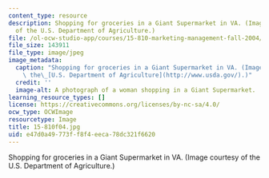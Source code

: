```yaml
---
content_type: resource
description: Shopping for groceries in a Giant Supermarket in VA. (Image courtesy
  of the U.S. Department of Agriculture.)
file: /ol-ocw-studio-app/courses/15-810-marketing-management-fall-2004/e47d0a49773ff8f4eeca78dc321f6620_15-810f04.jpg
file_size: 143911
file_type: image/jpeg
image_metadata:
  caption: "Shopping for groceries in a Giant Supermarket in VA. (Image courtesy of\
    \ the\_[U.S. Department of Agriculture](http://www.usda.gov/).)"
  credit: ''
  image-alt: A photograph of a woman shopping in a Giant Supermarket.
learning_resource_types: []
license: https://creativecommons.org/licenses/by-nc-sa/4.0/
ocw_type: OCWImage
resourcetype: Image
title: 15-810f04.jpg
uid: e47d0a49-773f-f8f4-eeca-78dc321f6620
---
```

Shopping for groceries in a Giant Supermarket in VA. (Image courtesy of the U.S. Department of Agriculture.)